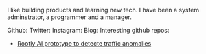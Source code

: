 I like building products and learning new tech. I have been a system adminstrator, a programmer and a manager. 

Github: 
Twitter: 
Instagram:
Blog: 
Interesting github repos:
* [Rootly AI prototype to detecte traffic anomalies](https://github.com/Rootly-AI-Lab/EventOrOutage)
